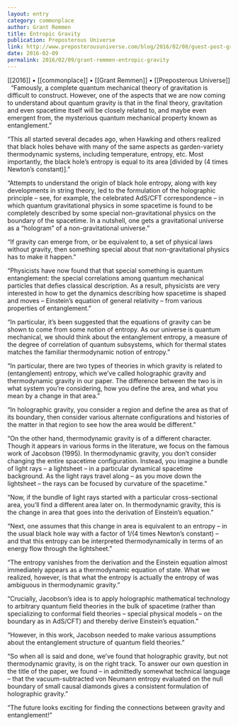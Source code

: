 ```yaml
---
layout: entry
category: commonplace
author: Grant Remmen
title: Entropic Gravity
publication: Preposterous Universe
link: http://www.preposterousuniverse.com/blog/2016/02/08/guest-post-grant-remmen-on-entropic-gravity/
date: 2016-02-09
permalink: 2016/02/09/grant-remmen-entropic-gravity
---
```


[[2016]] • [[commonplace]] • [[Grant Remmen]] • [[Preposterous Universe]]
 
“Famously, a complete quantum mechanical theory of gravitation is difficult to construct. However, one of the aspects that we are now coming to understand about quantum gravity is that in the final theory, gravitation and even spacetime itself will be closely related to, and maybe even emergent from, the mysterious quantum mechanical property known as entanglement.”

“This all started several decades ago, when Hawking and others realized that black holes behave with many of the same aspects as garden-variety thermodynamic systems, including temperature, entropy, etc. Most importantly, the black hole’s entropy is equal to its area [divided by (4 times Newton’s constant)].”

“Attempts to understand the origin of black hole entropy, along with key developments in string theory, led to the formulation of the holographic principle – see, for example, the celebrated AdS/CFT correspondence – in which quantum gravitational physics in some spacetime is found to be completely described by some special non-gravitational physics on the boundary of the spacetime. In a nutshell, one gets a gravitational universe as a “hologram” of a non-gravitational universe.”

“If gravity can emerge from, or be equivalent to, a set of physical laws without gravity, then something special about that non-gravitational physics has to make it happen.”

“Physicists have now found that that special something is quantum entanglement: the special correlations among quantum mechanical particles that defies classical description. As a result, physicists are very interested in how to get the dynamics describing how spacetime is shaped and moves – Einstein’s equation of general relativity – from various properties of entanglement.”

“In particular, it’s been suggested that the equations of gravity can be shown to come from some notion of entropy. As our universe is quantum mechanical, we should think about the entanglement entropy, a measure of the degree of correlation of quantum subsystems, which for thermal states matches the familiar thermodynamic notion of entropy.”

“In particular, there are two types of theories in which gravity is related to (entanglement) entropy, which we’ve called holographic gravity and thermodynamic gravity in our paper. The difference between the two is in what system you’re considering, how you define the area, and what you mean by a change in that area.”

“In holographic gravity, you consider a region and define the area as that of its boundary, then consider various alternate configurations and histories of the matter in that region to see how the area would be different.”

“On the other hand, thermodynamic gravity is of a different character. Though it appears in various forms in the literature, we focus on the famous work of Jacobson (1995). In thermodynamic gravity, you don’t consider changing the entire spacetime configuration. Instead, you imagine a bundle of light rays – a lightsheet – in a particular dynamical spacetime background. As the light rays travel along – as you move down the lightsheet – the rays can be focused by curvature of the spacetime.”

“Now, if the bundle of light rays started with a particular cross-sectional area, you’ll find a different area later on. In thermodynamic gravity, this is the change in area that goes into the derivation of Einstein’s equation.”

“Next, one assumes that this change in area is equivalent to an entropy – in the usual black hole way with a factor of 1/(4 times Newton’s constant) – and that this entropy can be interpreted thermodynamically in terms of an energy flow through the lightsheet.”

“The entropy vanishes from the derivation and the Einstein equation almost immediately appears as a thermodynamic equation of state. What we realized, however, is that what the entropy is actually the entropy of was ambiguous in thermodynamic gravity.”

“Crucially, Jacobson’s idea is to apply holographic mathematical technology to arbitrary quantum field theories in the bulk of spacetime (rather than specializing to conformal field theories – special physical models – on the boundary as in AdS/CFT) and thereby derive Einstein’s equation.”

“However, in this work, Jacobson needed to make various assumptions about the entanglement structure of quantum field theories.”

“So when all is said and done, we’ve found that holographic gravity, but not thermodynamic gravity, is on the right track. To answer our own question in the title of the paper, we found – in admittedly somewhat technical language – that the vacuum-subtracted von Neumann entropy evaluated on the null boundary of small causal diamonds gives a consistent formulation of holographic gravity.”

“The future looks exciting for finding the connections between gravity and entanglement!”
